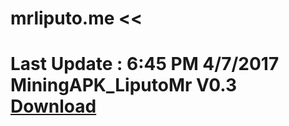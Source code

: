 # mrliputo.me <<
# Last Update : 6:45 PM 4/7/2017 <br> MiningAPK_LiputoMr V0.3  <br> <a href="https://github.com/mrafiqiliputo/Apkmining/raw/master/MiningApk_LiputoMr.apk"> Download </a>
